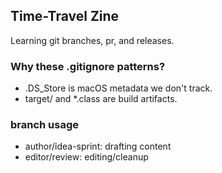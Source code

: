## Time-Travel Zine
Learning git branches, pr, and releases.

### Why these .gitignore patterns?
- .DS_Store is macOS metadata we don't track.
- target/ and *.class are build artifacts.

### branch usage
- author/idea-sprint: drafting content
- editor/review: editing/cleanup
